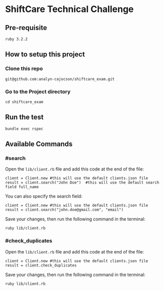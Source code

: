 # ShiftCare Technical Challenge

## Pre-requisite
```
ruby 3.2.2
```
## How to setup this project
### Clone this repo
```
git@github.com:analyn-cajocson/shiftcare_exam.git
```

### Go to the Project directory
```
cd shiftcare_exam
```

## Run the test
```
bundle exec rspec
```

## Available Commands
### #search
Open the `lib/client.rb` file and add this code at the end of the file:
```
client = Client.new #this will use the default clients.json file
result = client.search("John Doe")  #this will use the default search field full_name
```
You can also specify the search field:
```
client = Client.new #this will use the default clients.json file
result = client.search("john.doe@gmail.com", "email")
```

Save your changes, then run the following command in the terminal:
```
ruby lib/client.rb
```

### #check_duplicates
Open the `lib/client.rb` file and add this code at the end of the file:
```
client = Client.new #this will use the default clients.json file
result = client.check_duplicates
```
Save your changes, then run the following command in the terminal:
```
ruby lib/client.rb
